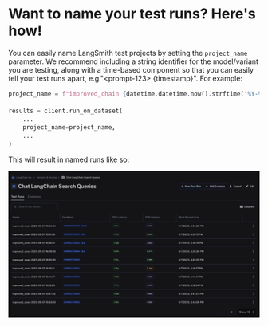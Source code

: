 # Want to name your test runs? Here's how!

You can easily name LangSmith test projects by setting the `project_name` parameter. We recommend including a string identifier for the model/variant you are testing, along with a time-based component so that you can easily tell your test runs apart, e.g."\<prompt-123\> {timestamp}". For example:

```python
project_name = f"improved_chain {datetime.datetime.now().strftime('%Y-%m-%d %H:%M:%S')}"

results = client.run_on_dataset(
    ...
    project_name=project_name,
    ...
)
```

This will result in named runs like so:

![Named Test Run](./img/named-test-runs.png)